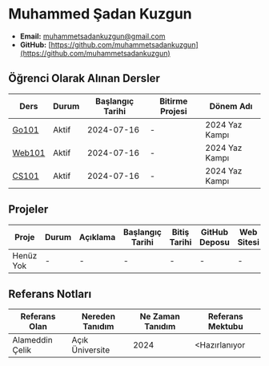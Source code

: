 # Muhammed Şadan Kuzgun

- **Email:** muhammetsadankuzgun@gmail.com 
- **GitHub:** [https://github.com/muhammetsadankuzgun](https://github.com/muhammetsadankuzgun)


## Öğrenci Olarak Alınan Dersler

| Ders   | Durum        | Başlangıç Tarihi | Bitirme Projesi | Dönem Adı |
|--------|--------------| --- | --- | --- |
| [Go101](https://github.com/acikuniversite/go101) | Aktif  | 2024-07-16 | - | 2024 Yaz Kampı|
| [Web101](https://github.com/aciuniversite/web101) | Aktif  | 2024-07-16 | - | 2024 Yaz Kampı|
| [CS101](https://github.com/aciuniversite/cs101)   | Aktif  | 2024-07-16 | - | 2024 Yaz Kampı|

## Projeler

| Proje | Durum                          | Açıklama | Başlangıç Tarihi | Bitiş Tarihi | GitHub Deposu | Web Sitesi | Katkıda Bulunanlar |
| --- |--------------------------------| --- | --- | --- | --- | --- | --- |
| Henüz Yok | - | - | - | - | - | - | - |



## Referans Notları 

| Referans Olan   | Nereden Tanıdım | Ne Zaman Tanıdım | Referans Mektubu |
|-----------------|-----------------|-----------------|------------------|
| Alameddin Çelik | Açık Üniversite | 2024      | <Hazırlanıyor    |